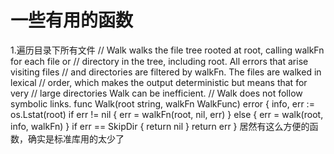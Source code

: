 # 一些有用的函数
1.遍历目录下所有文件
// Walk walks the file tree rooted at root, calling walkFn for each file or
// directory in the tree, including root. All errors that arise visiting files 
// and directories are filtered by walkFn. The files are walked in lexical 
// order, which makes the output deterministic but means that for very 
// large directories Walk can be inefficient. 
// Walk does not follow symbolic links. 
func Walk(root string, walkFn WalkFunc) error {
  info, err := os.Lstat(root)
  if err != nil {
  err = walkFn(root, nil, err)
 } else {
  err = walk(root, info, walkFn)
 }  if err == SkipDir {
  return nil
  }
  return err }
居然有这么方便的函数，确实是标准库用的太少了

